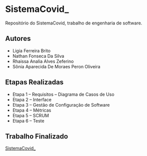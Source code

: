 # SistemaCovid_

Repositório do SistemaCovid, trabalho de engenharia de software.

## Autores

- Ligia Ferreira Brito
- Nathan Fonseca Da Silva
- Rhaissa Analia Alves Zeferino
- Sônia Aparecida De Moraes Peron Oliveira 

## Etapas Realizadas

- Etapa 1 – Requisitos – Diagrama de Casos de Uso
- Etapa 2 – Interface
- Etapa 3 – Gestão de Configuração de Software
- Etapa 4 – Métricas
- Etapa 5 – SCRUM
- Etapa 6 – Teste

## Trabalho Finalizado

[SistemaCovid_](https://github.com/LigiaBrito/SistemaCovid/blob/main/SistemaCovid_Documentacao.docx)
